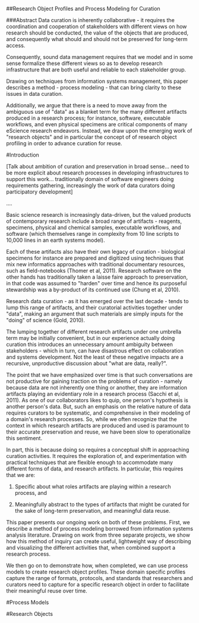 ##Research Object Profiles and Process Modeling for Curation

###Abstract
Data curation is inherently collaborative  - it requires the coordination and cooperation of stakeholders with different views on how research should be conducted, the value of the objects that are produced, and consequently what should and should not be preserved for long-term access.

Consequently, sound data management requires that we model and in some sense formalize these different views so as to develop research infrastructure that are both useful and reliable to each stakeholder group. 

Drawing on techniques from information systems management, this paper describes a method - process modeling - that can bring clarity to these issues in data curation.

Additionally, we argue that there is a need to move away from the ambiguous use of "data" as a blanket term for the many different artifacts produced in a research process; for instance,  software, executable workflows, and even physical specimens are critical components of many eScience research endeavors. Instead, we draw upon the emerging work of "research objects" and in particular the concept of of research object profiling in order to advance curation for reuse.

#Introduction 


[Talk about ambition of curation and preservation in broad sense... need to be more explicit about research processes in developing infrastructures to support this work... traditionally domain of software engineers doing requirements gathering, increasingly the work of data curators doing participatory development]

....

Basic science research is increasingly data-driven, but the valued products of contemporary research include a broad range of artifacts - reagents, specimens, physical and chemical samples, executable workflows, and software (which themselves range in complexity from 10 line scripts to 10,000 lines in an earth systems model). 

Each of these artifacts also have their own legacy of curation - biological specimens for instance are prepared and digitized using techniques that mix new informatics approaches with traditional documentary resources, such as field-notebooks (Thomer et al, 2011). Research software on the other hands has traditionally taken a laisse faire approach to preservation, in that code was assumed to "harden" over time and hence its purposeful stewardship was a by-product of its continued use (Chung et al, 2010).

Research data curation - as it has emerged over the last decade - tends to lump this range of artifacts, and their curatorial activities together under "data", making an argument that such materials are simply inputs for the "doing" of science (Gold, 2010). 

The lumping together of different research artifacts under one umbrella term may be initially convenient, but in our experience actually doing curation this introduces an unnecessary amount ambiguity between stakeholders - which in turn, can have disastrous effect on collaboration and systems development. Not the least of these negative impacts are a recursive, unproductive discussion about "what are data, really?". 

The point that we have emphasized over time is that such conversations are not productive for gaining traction on the problems of curation - namely because data are not inherently one thing or another, they are information artifacts playing an evidentiary role in a research process (Sacchi et al, 2011). As one of our collaborators likes to quip, one person's hypothesis is another person's data. But, such an emphasis on the relative nature of data requires curators to be systematic, and comprehensive in their modeling of a domain's research processes. So, while we often recognize that the context in which research artifacts are produced and used is paramount to their accurate preservation and reuse, we have been slow to operationalize this sentiment. 

In part, this is because doing so requires a conceptual shift in approaching curation activities. It requires the exploration of, and experimentation with practical techniques that are flexible enough to accommodate many different forms of data, and research artifacts. In particular, this requires that we are:

1. Specific about what roles artifacts are playing within a research process, and 

2. Meaningfully abstract to the types of artifacts that might be curated for the sake of long-term preservation, and meaningful data reuse.  

This paper presents our ongoing work on both of these problems. First, we describe a method of process modeling borrowed from information systems analysis literature. Drawing on work from three separate projects, we show how this method of inquiry can create useful, lightweight way of describing and visualizing the different activities that, when combined support a research process. 

We then go on to demonstrate how, when completed, we can use process models to create research object profiles. These domain specific profiles capture the range of formats, protocols, and standards that researchers and curators need to capture for a specific research object in order to facilitate their meaningful reuse over time. 

#Process Models

#Research Objects



